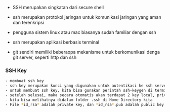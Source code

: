 -   SSH merupakan singkatan dari secure shell
-   ssh merupakan protokol jaringan untuk komunikasi jaringan yang aman dan terenkripsi
-   pengguna sistem linux atau mac biasanya sudah familiar dengan ssh
-   ssh merupakan aplikasi berbasis terminal

-   git sendiri memiliki beberaopa mekanisme untuk berkomunikasi denga git server, seperti
    http dan ssh

### SSH Key

```sh
- membuat ssh key
- ssh key merupakan kunci yang digunakan untuk autentikasi ke ssh server
- untuk membuat ssh key, kita bisa gunakan perintah ssh-keygen di terminal
- setelah selesai, maka secara otomatis akan terdapat 2 key local, private key dan public key
- kita bisa melihatnya didalam folder .ssh di Home Directory kita
- File *id_rsa* adalah private key, dan *id_rsa*.pub adalah public key
```
